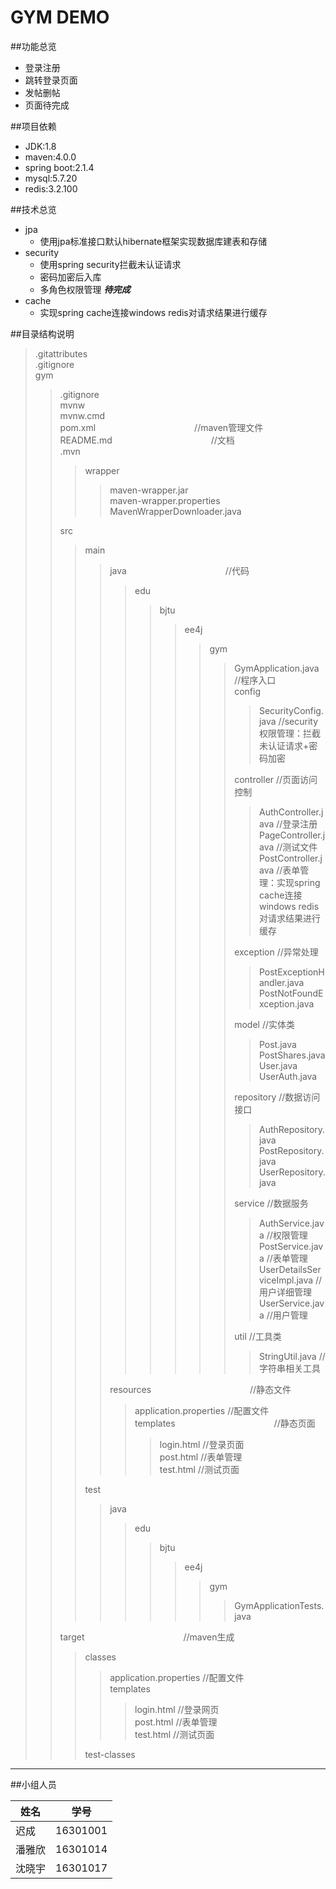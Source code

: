 GYM DEMO
===========================
##功能总览
* 登录注册
* 跳转登录页面
* 发帖删帖
* 页面待完成

##项目依赖
* JDK:1.8
* maven:4.0.0
* spring boot:2.1.4
* mysql:5.7.20
* redis:3.2.100

##技术总览
* jpa
    * 使用jpa标准接口默认hibernate框架实现数据库建表和存储
* security
    * 使用spring security拦截未认证请求
    * 密码加密后入库
    * 多角色权限管理 ***待完成***
* cache
    * 实现spring cache连接windows redis对请求结果进行缓存
    
##目录结构说明  
> .gitattributes  
> .gitignore  
> gym   
>> .gitignore  
>> mvnw  
>> mvnw.cmd  
>> pom.xml &emsp;&emsp;&emsp;&emsp;&emsp;&emsp;&emsp;&emsp;&emsp;&emsp;&emsp;//maven管理文件  
>> README.md            &emsp;&emsp;&emsp;&emsp;&emsp;&emsp;&emsp;&emsp;&emsp;&emsp;&emsp;//文档      
>> .mvn  
>>> wrapper  
>>>> maven-wrapper.jar  
>>>> maven-wrapper.properties  
>>>> MavenWrapperDownloader.java   
>>  
>> src  
>>> main  
>>>> java           &emsp;&emsp;&emsp;&emsp;&emsp;&emsp;&emsp;&emsp;&emsp;&emsp;&emsp;//代码  
>>>>> edu  
>>>>>> bjtu  
>>>>>>> ee4j  
>>>>>>>> gym  
>>>>>>>>> GymApplication.java                 //程序入口  
>>>>>>>>> config  
>>>>>>>>>> SecurityConfig.java             //security权限管理：拦截未认证请求+密码加密    
>>>>>>>>>
>>>>>>>>> controller                           //页面访问控制  
>>>>>>>>>> AuthController.java             //登录注册  
>>>>>>>>>> PageController.java             //测试文件  
>>>>>>>>>> PostController.java             //表单管理：实现spring cache连接windows redis对请求结果进行缓存  
>>>>>>>>>
>>>>>>>>> exception                            //异常处理  
>>>>>>>>>> PostExceptionHandler.java  
>>>>>>>>>> PostNotFoundException.java   
>>>>>>>>>
>>>>>>>>> model                                //实体类  
>>>>>>>>>> Post.java  
>>>>>>>>>> PostShares.java  
>>>>>>>>>> User.java  
>>>>>>>>>> UserAuth.java  
>>>>>>>>>
>>>>>>>>> repository                           //数据访问接口  
>>>>>>>>>> AuthRepository.java  
>>>>>>>>>> PostRepository.java  
>>>>>>>>>> UserRepository.java   
>>>>>>>>>
>>>>>>>>> service                              //数据服务  
>>>>>>>>>> AuthService.java                //权限管理  
>>>>>>>>>> PostService.java                //表单管理  
>>>>>>>>>> UserDetailsServiceImpl.java     //用户详细管理  
>>>>>>>>>> UserService.java                //用户管理    
>>>>>>>>>
>>>>>>>>> util                                 //工具类  
>>>>>>>>>> StringUtil.java                //字符串相关工具  
>>>> 
>>>> resources      &emsp;&emsp;&emsp;&emsp;&emsp;&emsp;&emsp;&emsp;&emsp;&emsp;&emsp;//静态文件  
>>>>> application.properties                             //配置文件   
>>>>> templates  &emsp;&emsp;&emsp;&emsp;&emsp;&emsp;&emsp;&emsp;&emsp;&emsp;&emsp;//静态页面  
>>>>>> login.html                                    //登录页面  
>>>>>> post.html                                     //表单管理  
>>>>>> test.html                                     //测试页面    
>>> 
>>> test  
>>>> java  
>>>>> edu  
>>>>>> bjtu  
>>>>>>> ee4j  
>>>>>>>> gym  
>>>>>>>>> GymApplicationTests.java   
>>
>> target               &emsp;&emsp;&emsp;&emsp;&emsp;&emsp;&emsp;&emsp;&emsp;&emsp;&emsp;//maven生成  
>>> classes  
>>>> application.properties                                //配置文件    
>>>> templates  
>>>>> login.html                                       //登录网页  
>>>>> post.html                                        //表单管理  
>>>>> test.html                                        //测试页面    
>>>
>>> test-classes       
***                                           
##小组人员

|姓名|学号|
|---|---|
|迟成|16301001|
|潘雅欣|16301014|
|沈晓宇|16301017|